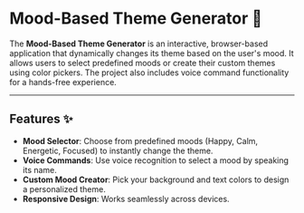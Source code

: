 # Mood-Based Theme Generator 🌈

The **Mood-Based Theme Generator** is an interactive, browser-based application that dynamically changes its theme based on the user's mood. It allows users to select predefined moods or create their custom themes using color pickers. The project also includes voice command functionality for a hands-free experience.  

---

## Features ✨
- **Mood Selector**: Choose from predefined moods (Happy, Calm, Energetic, Focused) to instantly change the theme.  
- **Voice Commands**: Use voice recognition to select a mood by speaking its name.  
- **Custom Mood Creator**: Pick your background and text colors to design a personalized theme.  
- **Responsive Design**: Works seamlessly across devices.  


